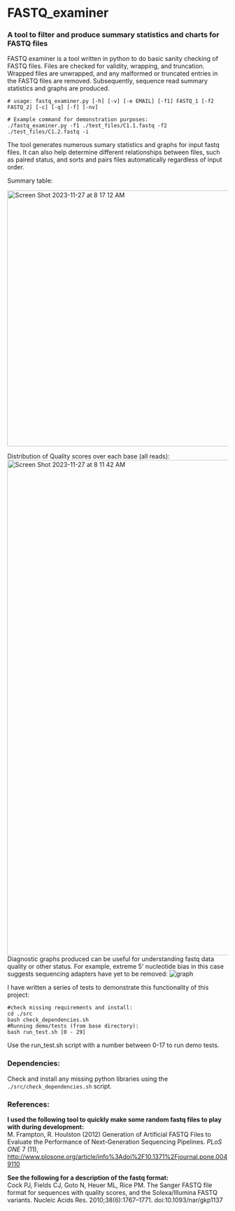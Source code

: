 # FASTQ_examiner
### A tool to filter and produce summary statistics and charts for FASTQ files

FASTQ examiner is a tool written in python to do basic sanity checking of FASTQ files. Files are checked for validity, wrapping, and truncation. Wrapped files are unwrapped, and any malformed or truncated entries in the FASTQ files are removed. Subsequently, sequence read summary statistics and graphs are produced.

```
# usage: fastq_examiner.py [-h] [-v] [-e EMAIL] [-f1] FASTQ_1 [-f2 FASTQ_2] [-c] [-q] [-f] [-nv]

# Example command for demonstration purposes:
./fastq_examiner.py -f1 ./test_files/C1.1.fastq -f2 ./test_files/C1.2.fastq -i
```
The tool generates numerous sumary statistics and graphs for input fastq files. It can also help determine different relationships between files, such as paired status, and sorts and pairs files automatically regardless of input order.

Summary table:

<img width="585" alt="Screen Shot 2023-11-27 at 8 17 12 AM" src="https://github.com/pierremigeon/FASTQ_examiner/assets/107828529/ca1965f1-dd8d-4854-94fe-575d23660723">


Distribution of Quality scores over each base (all reads):
<img width="1132" alt="Screen Shot 2023-11-27 at 8 11 42 AM" src="https://github.com/pierremigeon/FASTQ_examiner/assets/107828529/3134aeb3-67f0-4a25-a019-a7b5fc669162">
Diagnostic graphs produced can be useful for understanding fastq data quality or other status. For example, extreme 5' nucleotide bias in this case suggests sequencing adapters have yet to be removed:
![graph](https://user-images.githubusercontent.com/8321639/70365885-95504880-1848-11ea-9321-5fb1756d2e7f.png)

I have written a series of tests to demonstrate this functionality of this project:
```
#check missing requirements and install:
cd ./src
bash check_dependencies.sh
#Running demo/tests (from base directory):
bash run_test.sh [0 - 29]
```
Use the run_test.sh script with a number between 0-17 to run demo tests.
### Dependencies:
Check and install any missing python libraries using the `./src/check_dependencies.sh` script.

### References:
**I used the following tool to quickly make some random fastq files to play with during development:** <br />
M. Frampton, R. Houlston (2012) Generation of Artificial FASTQ Files to Evaluate the Performance of Next-Generation Sequencing Pipelines.
*PLoS ONE* 7 (11), http://www.plosone.org/article/info%3Adoi%2F10.1371%2Fjournal.pone.0049110

**See the following for a description of the fastq format:**<br />
Cock PJ, Fields CJ, Goto N, Heuer ML, Rice PM. The Sanger FASTQ file format for sequences with quality scores, and the Solexa/Illumina FASTQ variants. Nucleic Acids Res. 2010;38(6):1767–1771. doi:10.1093/nar/gkp1137
